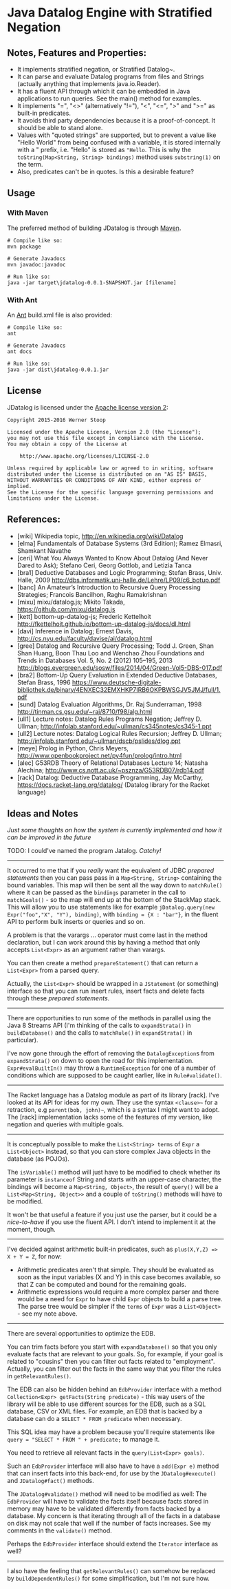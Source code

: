 # Java Datalog Engine with Stratified Negation

## Notes, Features and Properties:

* It implements stratified negation, or Stratified Datalog~.
* It can parse and evaluate Datalog programs from files and Strings (actually anything that implements java.io.Reader).
* It has a fluent API through which it can be embedded in Java applications to run queries. See the main() method for examples.
* It implements "=", "<>" (alternatively "!="), "<", "<=", ">" and ">=" as built-in predicates.
* It avoids third party dependencies because it is a proof-of-concept. It should be able to stand alone.
* Values with "quoted strings" are supported, but to prevent a value like "Hello World" from being confused with a variable, it is stored internally with a " prefix, i.e. "Hello" is stored as `"Hello`. 
    This is why the `toString(Map<String, String> bindings)` method uses `substring(1)` on the term.
* Also, predicates can't be in quotes. Is this a desirable feature?

## Usage

### With Maven

The preferred method of building JDatalog is through [Maven](https://maven.apache.org/).

    # Compile like so:
    mvn package
    
    # Generate Javadocs
    mvn javadoc:javadoc

    # Run like so:
    java -jar target\jdatalog-0.0.1-SNAPSHOT.jar [filename]
    
### With Ant

An [Ant](http://ant.apache.org/) build.xml file is also provided:

    # Compile like so:
    ant 
    
    # Generate Javadocs
    ant docs
    
    # Run like so:
    java -jar dist\jdatalog-0.0.1.jar


## License

JDatalog is licensed under the [Apache license version 2](http://www.apache.org/licenses/LICENSE-2.0):

    Copyright 2015-2016 Werner Stoop
    
    Licensed under the Apache License, Version 2.0 (the "License");
    you may not use this file except in compliance with the License.
    You may obtain a copy of the License at
    
        http://www.apache.org/licenses/LICENSE-2.0
    
    Unless required by applicable law or agreed to in writing, software
    distributed under the License is distributed on an "AS IS" BASIS,
    WITHOUT WARRANTIES OR CONDITIONS OF ANY KIND, either express or implied.
    See the License for the specific language governing permissions and
    limitations under the License.

## References:

* [wiki]  Wikipedia topic, http://en.wikipedia.org/wiki/Datalog
* [elma]  Fundamentals of Database Systems (3rd Edition); Ramez Elmasri, Shamkant Navathe
* [ceri]  What You Always Wanted to Know About Datalog (And Never Dared to Ask); Stefano Ceri, Georg Gottlob, and Letizia Tanca
* [bra1]  Deductive Databases and Logic Programming; Stefan Brass, Univ. Halle, 2009
            http://dbs.informatik.uni-halle.de/Lehre/LP09/c6_botup.pdf
* [banc]  An Amateur’s Introduction to Recursive Query Processing Strategies; Francois Bancilhon, Raghu Ramakrishnan
* [mixu]  mixu/datalog.js; Mikito Takada, https://github.com/mixu/datalog.js
* [kett]  bottom-up-datalog-js; Frederic Kettelhoit http://fkettelhoit.github.io/bottom-up-datalog-js/docs/dl.html
* [davi]  Inference in Datalog; Ernest Davis, http://cs.nyu.edu/faculty/davise/ai/datalog.html
* [gree]  Datalog and Recursive Query Processing; Todd J. Green, Shan Shan Huang, Boon Thau Loo and Wenchao Zhou
            Foundations and Trends in Databases Vol. 5, No. 2 (2012) 105–195, 2013
            http://blogs.evergreen.edu/sosw/files/2014/04/Green-Vol5-DBS-017.pdf
* [bra2]  Bottom-Up Query Evaluation in Extended Deductive Databases, Stefan Brass, 1996
            https://www.deutsche-digitale-bibliothek.de/binary/4ENXEC32EMXHKP7IRB6OKPBWSGJV5JMJ/full/1.pdf
* [sund]  Datalog Evaluation Algorithms, Dr. Raj Sunderraman, 1998
            http://tinman.cs.gsu.edu/~raj/8710/f98/alg.html
* [ull1]  Lecture notes: Datalog Rules Programs Negation; Jeffrey D. Ullman;
            http://infolab.stanford.edu/~ullman/cs345notes/cs345-1.ppt
* [ull2]  Lecture notes: Datalog Logical Rules Recursion; Jeffrey D. Ullman;
            http://infolab.stanford.edu/~ullman/dscb/pslides/dlog.ppt
* [meye]  Prolog in Python, Chris Meyers, http://www.openbookproject.net/py4fun/prolog/intro.html
* [alec]  G53RDB Theory of Relational Databases Lecture 14; Natasha Alechina;
            http://www.cs.nott.ac.uk/~psznza/G53RDB07/rdb14.pdf
* [rack]  Datalog: Deductive Database Programming, Jay McCarthy, https://docs.racket-lang.org/datalog/
            (Datalog library for the Racket language)

## Ideas and Notes

*Just some thoughts on how the system is currently implemented and how it can be improved in the future*

TODO: I could've named the program Jatalog. _Catchy!_

----

It occurred to me that if you *really* want the equivalent of JDBC *prepared statements* then you can pass pass in a `Map<String, String>` containing
the bound variables. This map will then be sent all the way down to `matchRule()` where it can be passed as the `bindings` parameter in the call
to `matchGoals()` - so the map will end up at the bottom of the StackMap stack.
This will allow you to use statements like for example `jDatalog.query(new Expr("foo","X", "Y"), binding)`, with `binding = {X : "bar"}`, in the fluent API to perform bulk inserts or queries and so on.

A problem is that the varargs ... operator must come last in the method declaration, but I can work around this by having a method that only accepts 
`List<Expr>` as an argument rather than varargs.

You can then create a method `prepareStatement()` that can return a `List<Expr>` from a parsed query.

Actually, the `List<Expr>` should be wrapped in a `JStatement` (or something) interface so that you can run insert rules, insert facts and delete facts through these *prepared statements*.

----

There are opportunities to run some of the methods in parallel using the Java 8 Streams API (I'm thinking of the calls to 
`expandStrata()` in `buildDatabase()` and the calls to `matchRule()` in `expandStrata()` in particular).

I've now gone through the effort of removing the `DatalogException`s from `expandStrata()` on down to open the road for this
implementation. `Expr#evalBuiltIn()` may throw a `RuntimeException` for one of a number of conditions which are supposed to be
caught earlier, like in `Rule#validate()`.

----

The Racket language has a Datalog module as part of its library [rack]. I've looked at its API for ideas for my own. They use the syntax `<clause>~` for a retraction, e.g `parent(bob, john)~`, which is a syntax I might want to adopt. The [rack] implementation lacks some of the features of my version, like negation and queries with multiple goals.

----

It is conceptually possible to make the `List<String> terms` of `Expr` a `List<Object>` instead, so that you can store complex Java objects in the database (as POJOs). 

The `isVariable()` method will just have to be modified to check whether its parameter is `instanceof` String and starts with an upper-case character, the bindings will become a `Map<String, Object>`, the result of `query()` will be a `List<Map<String, Object>>` and a couple of `toString()` methods will have to be modified. 

It won't be that useful a feature if you just use the parser, but it could be a *nice-to-have* if you use the fluent API. I don't intend to implement it at the moment, though.

----

I've decided against arithmetic built-in predicates, such as `plus(X,Y,Z) => X + Y = Z`, for now:

* Arithmetic predicates aren't that simple. They should be evaluated as soon as the input variables (X and Y) in this case becomes available, so that Z can be computed and bound for the remaining goals.
* Arithmetic expressions would require a more complex parser and there would be a need for `Expr` to have child `Expr` objects to build a parse tree. The parse tree would be simpler if the `terms` of `Expr` was a `List<Object>` - see my note above.

----

There are several opportunities to optimize the EDB.

You can trim facts before you start with `expandDatabase()` so that you only evaluate facts that are relevant to your goals.
So, for example, if your goal is related to "cousins" then you can filter out facts related to "employment".
Actually, you can filter out the facts in the same way that you filter the rules in `getRelevantRules()`.

The EDB can also be hidden behind an `EdbProvider` interface with a method `Collection<Expr> getFacts(String predicate)` - this way 
users of the library will be able to use different sources for the EDB, such as a SQL database, CSV or XML files. For example, an EDB that is 
backed by a database can do a `SELECT * FROM predicate` when necessary. 

This SQL idea may have a problem because you'll require statements like `query = "SELECT * FROM " + predicate;` to manage it.  

You need to retrieve all relevant facts in the `query(List<Expr> goals)`.

Such an `EdbProvider` interface will also have to have a `add(Expr e)` method that can insert facts into this back-end, for use by the 
`JDatalog#execute()` and `JDatalog#fact()` methods.

The `JDatalog#validate()` method will need to be modified as well: The `EdbProvider` will have to validate the facts itself because
facts stored in memory may have to be validated differently from facts backed by a database. My concern is that iterating through all of the
facts in a database on disk may not scale that well if the number of facts increases. See my comments in the `validate()` method. 

Perhaps the `EdbProvider` interface should extend the `Iterator` interface as well?

----

I also have the feeling that `getRelevantRules()` can somehow be replaced by `buildDependentRules()` for some simplification, but I'm
not sure how.


